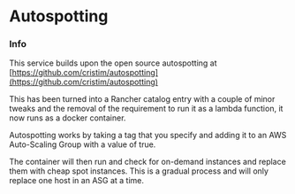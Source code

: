 # Autospotting

### Info
This service builds upon the open source autospotting at [https://github.com/cristim/autospotting](https://github.com/cristim/autospotting)

This has been turned into a Rancher catalog entry with a couple of minor tweaks and the removal of the requirement to run it as a lambda function, it now runs as a docker container.

Autospotting works by taking a tag that you specify and adding it to an AWS Auto-Scaling Group with a value of true.

The container will then run and check for on-demand instances and replace them with cheap spot instances. This is a gradual process and will only replace one host in an ASG at a time.

